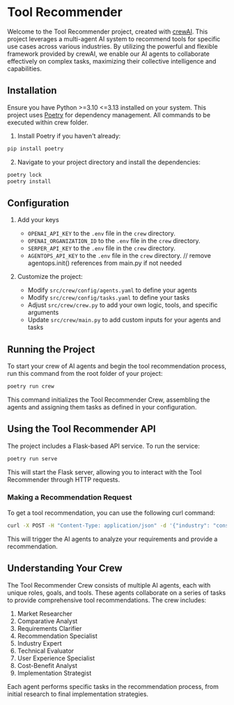 # Tool Recommender

Welcome to the Tool Recommender project, created with [crewAI](https://crewai.com). This project leverages a multi-agent AI system to recommend tools for specific use cases across various industries. By utilizing the powerful and flexible framework provided by crewAI, we enable our AI agents to collaborate effectively on complex tasks, maximizing their collective intelligence and capabilities.

## Installation

Ensure you have Python >=3.10 <=3.13 installed on your system. This project uses [Poetry](https://python-poetry.org/) for dependency management.
All commands to be executed within crew folder.

1. Install Poetry if you haven't already:
```bash
pip install poetry
```

2. Navigate to your project directory and install the dependencies:
```bash
poetry lock
poetry install
```

## Configuration

1. Add your keys
   - `OPENAI_API_KEY` to the `.env` file in the `crew` directory.
   - `OPENAI_ORGANIZATION_ID` to the `.env` file in the `crew` directory.
   - `SERPER_API_KEY` to the `.env` file in the `crew` directory.
   - `AGENTOPS_API_KEY` to the `.env` file in the `crew` directory. // remove agentops.init() references from main.py if not needed

2. Customize the project:
   - Modify `src/crew/config/agents.yaml` to define your agents
   - Modify `src/crew/config/tasks.yaml` to define your tasks
   - Adjust `src/crew/crew.py` to add your own logic, tools, and specific arguments
   - Update `src/crew/main.py` to add custom inputs for your agents and tasks

## Running the Project

To start your crew of AI agents and begin the tool recommendation process, run this command from the root folder of your project:

```bash
poetry run crew
```

This command initializes the Tool Recommender Crew, assembling the agents and assigning them tasks as defined in your configuration.

## Using the Tool Recommender API

The project includes a Flask-based API service. To run the service:

```bash
poetry run serve
```

This will start the Flask server, allowing you to interact with the Tool Recommender through HTTP requests.

### Making a Recommendation Request

To get a tool recommendation, you can use the following curl command:

```bash
curl -X POST -H "Content-Type: application/json" -d '{"industry": "construction industry", "use_case": "Keep track of the deal pipeline. Let other input and view their deals. I have a 6 people team. I want to view the whole pipeline but want to control what others can see.", "other_requirements": "It should be easy to use. Should be cost effective, yet scalable when I grow the company. Permissions and access controls are important."}' http://127.0.0.1:5000/run_crew
```

This will trigger the AI agents to analyze your requirements and provide a recommendation.

## Understanding Your Crew

The Tool Recommender Crew consists of multiple AI agents, each with unique roles, goals, and tools. These agents collaborate on a series of tasks to provide comprehensive tool recommendations. The crew includes:

1. Market Researcher
2. Comparative Analyst
3. Requirements Clarifier
4. Recommendation Specialist
5. Industry Expert
6. Technical Evaluator
7. User Experience Specialist
8. Cost-Benefit Analyst
9. Implementation Strategist

Each agent performs specific tasks in the recommendation process, from initial research to final implementation strategies.
